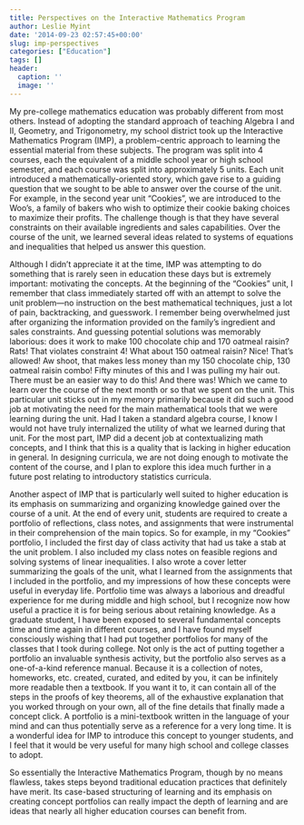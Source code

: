 ```yaml
---
title: Perspectives on the Interactive Mathematics Program
author: Leslie Myint
date: '2014-09-23 02:57:45+00:00'
slug: imp-perspectives
categories: ["Education"]
tags: []
header:
  caption: ''
  image: ''
---
```


My pre-college mathematics education was probably different from most others. Instead of adopting the standard approach of teaching Algebra I and II, Geometry, and Trigonometry, my school district took up the Interactive Mathematics Program (IMP), a problem-centric approach to learning the essential material from these subjects. The program was split into 4 courses, each the equivalent of a middle school year or high school semester, and each course was split into approximately 5 units. Each unit introduced a mathematically-oriented story, which gave rise to a guiding question that we sought to be able to answer over the course of the unit. For example, in the second year unit “Cookies”, we are introduced to the Woo’s, a family of bakers who wish to optimize their cookie baking choices to maximize their profits. The challenge though is that they have several constraints on their available ingredients and sales capabilities. Over the course of the unit, we learned several ideas related to systems of equations and inequalities that helped us answer this question.

Although I didn’t appreciate it at the time, IMP was attempting to do something that is rarely seen in education these days but is extremely important: motivating the concepts. At the beginning of the “Cookies” unit, I remember that class immediately started off with an attempt to solve the unit problem—no instruction on the best mathematical techniques, just a lot of pain, backtracking, and guesswork. I remember being overwhelmed just after organizing the information provided on the family’s ingredient and sales constraints. And guessing potential solutions was memorably laborious: does it work to make 100 chocolate chip and 170 oatmeal raisin? Rats! That violates constraint 4! What about 150 oatmeal raisin? Nice! That’s allowed! Aw shoot, that makes less money than my 150 chocolate chip, 130 oatmeal raisin combo! Fifty minutes of this and I was pulling my hair out. There must be an easier way to do this! And there was! Which we came to learn over the course of the next month or so that we spent on the unit. This particular unit sticks out in my memory primarily because it did such a good job at motivating the need for the main mathematical tools that we were learning during the unit. Had I taken a standard algebra course, I know I would not have truly internalized the utility of what we learned during that unit. For the most part, IMP did a decent job at contextualizing math concepts, and I think that this is a quality that is lacking in higher education in general. In designing curricula, we are not doing enough to motivate the content of the course, and I plan to explore this idea much further in a future post relating to introductory statistics curricula.

Another aspect of IMP that is particularly well suited to higher education is its emphasis on summarizing and organizing knowledge gained over the course of a unit. At the end of every unit, students are required to create a portfolio of reflections, class notes, and assignments that were instrumental in their comprehension of the main topics. So for example, in my “Cookies” portfolio, I included the first day of class activity that had us take a stab at the unit problem. I also included my class notes on feasible regions and solving systems of linear inequalities. I also wrote a cover letter summarizing the goals of the unit, what I learned from the assignments that I included in the portfolio, and my impressions of how these concepts were useful in everyday life. Portfolio time was always a laborious and dreadful experience for me during middle and high school, but I recognize now how useful a practice it is for being serious about retaining knowledge. As a graduate student, I have been exposed to several fundamental concepts time and time again in different courses, and I have found myself consciously wishing that I had put together portfolios for many of the classes that I took during college. Not only is the act of putting together a portfolio an invaluable synthesis activity, but the portfolio also serves as a one-of-a-kind reference manual. Because it is a collection of notes, homeworks, etc. created, curated, and edited by you, it can be infinitely more readable then a textbook. If you want it to, it can contain all of the steps in the proofs of key theorems, all of the exhaustive explanation that you worked through on your own, all of the fine details that finally made a concept click. A portfolio is a mini-textbook written in the language of your mind and can thus potentially serve as a reference for a very long time. It is a wonderful idea for IMP to introduce this concept to younger students, and I feel that it would be very useful for many high school and college classes to adopt.

So essentially the Interactive Mathematics Program, though by no means flawless, takes steps beyond traditional education practices that definitely have merit. Its case-based structuring of learning and its emphasis on creating concept portfolios can really impact the depth of learning and are ideas that nearly all higher education courses can benefit from.
